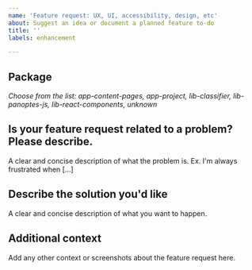 ```yaml
---
name: 'Feature request: UX, UI, accessibility, design, etc'
about: Suggest an idea or document a planned feature to-do
title: ''
labels: enhancement

---
```


## Package
_Choose from the list: app-content-pages, app-project, lib-classifier, lib-panoptes-js, lib-react-components, unknown_

## Is your feature request related to a problem? Please describe.
A clear and concise description of what the problem is. Ex. I'm always frustrated when [...]

## Describe the solution you'd like
A clear and concise description of what you want to happen.

## Additional context
Add any other context or screenshots about the feature request here.
